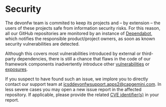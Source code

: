 # Security

The devonfw team is commited to keep its projects and – by extension – the users of these projects safe from information security risks. For this reason, all our GitHub repositories are monitored by an instance of [Dependabot](https://dependabot.com/), which notifies the responsible product/project owners, as soon as known security vulnerabilities are detected.

Although this covers most vulnerabilities introduced by external or third-party dependencies, there is still a chance that flaws in the code of our framework components inadvertently introduce other [vulnerabilities](https://cve.mitre.org/about/faqs.html#what_is_vulnerability) or [exposures](https://cve.mitre.org/about/faqs.html#what_is_exposure).

If you suspect to have found such an issue, we implore you to directly contact our support team at <icsddevonfwsupport.apps2@capgemini.com>. In less severe cases you may open a new issue report in the affected repository. If applicable, please provide the related [CVE identifier(s)](https://cve.mitre.org/about/faqs.html#what_is_cve_id) in your report.
